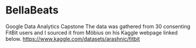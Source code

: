 # BellaBeats
Google Data Analytics Capstone
The data was gathered from 30 consenting FitBit users and I sourced it from Möbius on his Kaggle webpage linked below.
https://www.kaggle.com/datasets/arashnic/fitbit
